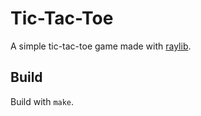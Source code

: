 # Tic-Tac-Toe

A simple tic-tac-toe game made with [raylib](http://www.raylib.com/).

## Build

Build with `make`.
